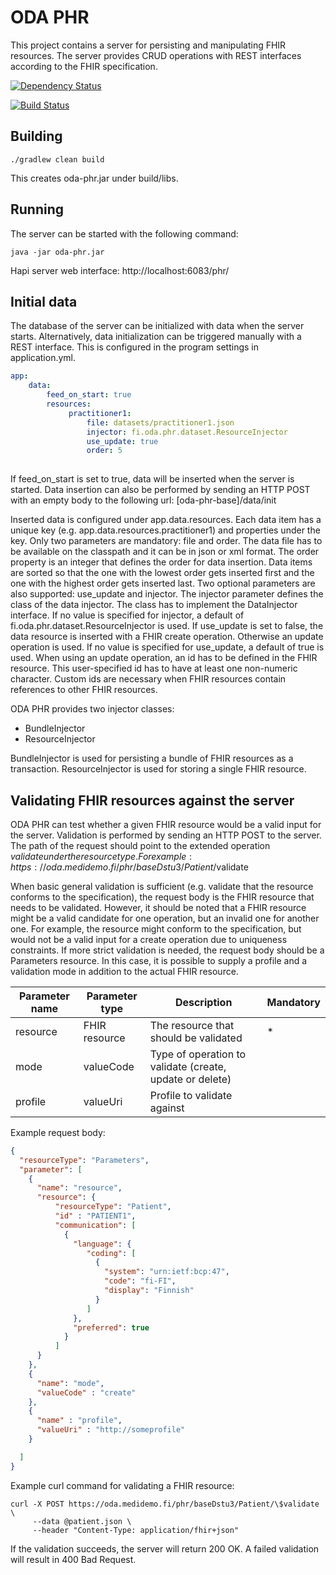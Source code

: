 # ODA PHR

This project contains a server for persisting and manipulating FHIR resources. The server provides CRUD operations with REST interfaces according to the FHIR  specification.

[![Dependency Status](https://www.versioneye.com/user/projects/58ef3c3673eac40052fd19ad/badge.svg?style=flat-square)](https://www.versioneye.com/user/projects/58ef3c3673eac40052fd19ad)

[![Build Status](https://travis-ci.org/omahoito/oda-phr.svg?branch=master)](https://travis-ci.org/omahoito/oda-phr)


## Building

    ./gradlew clean build

This creates oda-phr.jar under build/libs.

## Running

The server can be started with the following command:

    java -jar oda-phr.jar
    
Hapi server web interface: http://localhost:6083/phr/


## Initial data        
The database of the server can be initialized with data when the server starts. Alternatively, data initialization can be triggered manually with a REST interface. This is configured in the program settings in application.yml.

```yml
app:
    data:
        feed_on_start: true
        resources:
             practitioner1:
                 file: datasets/practitioner1.json
                 injector: fi.oda.phr.dataset.ResourceInjector
                 use_update: true
                 order: 5
                       
```

If feed_on_start is set to true, data will be inserted when the server is started. Data insertion can also be performed by sending an HTTP POST with an empty body to the following url:
[oda-phr-base]/data/init

Inserted data is configured under app.data.resources. Each data item has a unique key (e.g. app.data.resources.practitioner1) and properties under the key. Only two parameters are mandatory: file and order. The data file has to be available on the classpath and it can be in json or xml format. The order property is an integer that defines the order for data insertion. Data items are sorted so that the one with the lowest order gets inserted first and the one with the highest order gets inserted last. Two optional parameters are also supported: use_update and injector. The injector parameter defines the class of the data injector. The class has to implement the DataInjector interface. If no value is specified for injector, a default of fi.oda.phr.dataset.ResourceInjector is used. If use_update is set to false, the data resource is inserted with a FHIR create operation. Otherwise an update operation is used. If no value is specified for use_update, a default of true is used. When using an update operation, an id has to be defined in the FHIR resource. This user-specified id has to have at least one non-numeric character. Custom ids are necessary when FHIR resources contain references to other FHIR resources. 

ODA PHR provides two injector classes:
- BundleInjector
- ResourceInjector

BundleInjector is used for persisting a bundle of FHIR resources as a transaction. ResourceInjector is used for storing a single FHIR resource. 




## Validating FHIR resources against the server

ODA PHR can test whether a given FHIR resource would be a valid input for the server. Validation is performed by sending an HTTP POST to the server. The path of the request should point to the extended operation $validate under the resource type. For example:     
https://oda.medidemo.fi/phr/baseDstu3/Patient/$validate

When basic general validation is sufficient (e.g. validate that the resource conforms to the specification), the request body is the FHIR resource that needs to be validated. However, it should be noted that a FHIR resource might be a valid candidate for one operation, but an invalid one for another one. For example, the resource might conform to the specification, but would not be a valid input for a create operation due to uniqueness constraints. If more strict validation is needed, the request body should be a Parameters resource. In this case, it is possible to supply a profile and a validation mode in addition to the actual FHIR resource.

| Parameter name | Parameter type | Description | Mandatory |
| ---- | ------- | ------- | ------- |
| resource | FHIR resource | The resource that should be validated | * |
| mode | valueCode | Type of operation to validate (create, update or delete) |  |
| profile | valueUri | Profile to validate against |  |

Example request body:
```json
{
  "resourceType": "Parameters",
  "parameter": [
    {
      "name": "resource",
      "resource": {
          "resourceType": "Patient",
          "id" : "PATIENT1",
          "communication": [
            {
              "language": {
                 "coding": [
                   {
                     "system": "urn:ietf:bcp:47",
                     "code": "fi-FI",
                     "display": "Finnish"
                   }
                 ]
              },
              "preferred": true
            }
          ]
      }  
    },
    {
      "name": "mode",
      "valueCode" : "create"
    },
    {
      "name" : "profile",
      "valueUri" : "http://someprofile"
    }

  ]
}
```

Example curl command for validating a FHIR resource: 
```
curl -X POST https://oda.medidemo.fi/phr/baseDstu3/Patient/\$validate \
     --data @patient.json \
     --header "Content-Type: application/fhir+json"
```

If the validation succeeds, the server will return 200 OK. A failed validation will result in 400 Bad Request.
